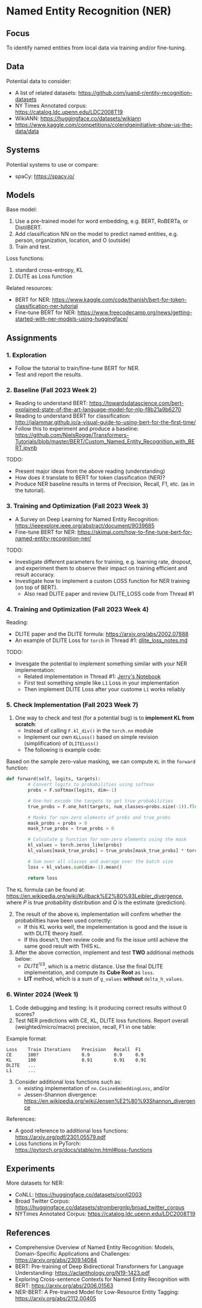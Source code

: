 # Named Entity Recognition (NER)

## Focus

To identify named entities from local data via training and/or fine-tuning. 

## Data

Potential data to consider: 
+ A list of related datasets: https://github.com/juand-r/entity-recognition-datasets
+ NY Times Annotated corpus: https://catalog.ldc.upenn.edu/LDC2008T19
+ WikiANN: https://huggingface.co/datasets/wikiann
+ https://www.kaggle.com/competitions/coleridgeinitiative-show-us-the-data/data

## Systems

Potential systems to use or compare: 
+ spaCy: https://spacy.io/

## Models

Base model: 
1. Use a pre-trained model for word embedding, e.g. BERT, RoBERTa, or DistilBERT. 
2. Add classification NN on the model to predict named entities, e.g. person, organization, location, and O (outside)
3. Train and test. 

Loss functions: 
1. standard cross-entropy, KL
2. DLITE as Loss function

Related resources: 
+ BERT for NER: https://www.kaggle.com/code/thanish/bert-for-token-classification-ner-tutorial
+ Fine-tune BERT for NER: https://www.freecodecamp.org/news/getting-started-with-ner-models-using-huggingface/


## Assignments

### 1. Exploration

+ Follow the tutorial to train/fine-tune BERT for NER. 
+ Test and report the results. 

### 2. Baseline (Fall 2023 Week 2)

* Reading to understand BERT: https://towardsdatascience.com/bert-explained-state-of-the-art-language-model-for-nlp-f8b21a9b6270
* Reading to understand BERT for classification: http://jalammar.github.io/a-visual-guide-to-using-bert-for-the-first-time/
* Follow this to experiment and produce a baseline: https://github.com/NielsRogge/Transformers-Tutorials/blob/master/BERT/Custom_Named_Entity_Recognition_with_BERT.ipynb

TODO: 
* Present major ideas from the above reading (understanding)
* How does it translate to BERT for token classification (NER)? 
* Produce NER baseline results in terms of Precision, Recall, F1, etc. (as in the tutorial). 

### 3. Training and Optimization (Fall 2023 Week 3)

* A Survey on Deep Learning for Named Entity Recognition: https://ieeexplore.ieee.org/abstract/document/9039685
* Fine-tune BERT for NER: https://skimai.com/how-to-fine-tune-bert-for-named-entity-recognition-ner/

TODO: 
* Investigate different parameters for training, e.g. learning rate, dropout, and experiment them to observe their impact on training efficient and result accuracy. 
* Investigate how to implement a custom LOSS function for NER training (on top of BERT). 
    * Also read DLITE paper and review DLITE_LOSS code from Thread #1

### 4. Training and Optimization (Fall 2023 Week 4)

Reading: 
* DLITE paper and the DLITE formula: https://arxiv.org/abs/2002.07888
* An example of DLITE Loss for `torch` in Thread #1: [dlite_loss_notes.md](../Thread1/dlite_loss_notes.md)

TODO: 
* Invesgate the potential to implement something similar with your NER implementation: 
    * Related implementation in Thread #1: [Jerry's Notebook](../Thread1/DLITE_CrossEntropy_Comparison_10_11_2023.ipynb)
    * First test something simple like `L1` Loss in your implementation
    * Then implement DLITE Loss after your custome `L1` works reliably


### 5. Check Implementation (Fall 2023 Week 7)

1. One way to check and test (for a potential bug) is to **implement KL from scratch**: 
    * Instead of calling `F.kl_div()` in the `torch.nn` module
    * Implement our own `KLLoss()` based on simple revision (simplification) of `DLITELoss()`
    * The following is example code: 

Based on the sample zero-value masking, we can compute `KL` in the `forward` function: 

```python
def forward(self, logits, targets):
        # Convert logits to probabilities using softmax
        probs = F.softmax(logits, dim=-1)

        # One-hot encode the targets to get true probabilities
        true_probs = F.one_hot(targets, num_classes=probs.size(-1)).float()

        # Masks for non-zero elements of probs and true_probs
        mask_probs = probs > 0
        mask_true_probs = true_probs > 0

        # Calculate g function for non-zero elements using the mask
        kl_values = torch.zeros_like(probs)
        kl_values[mask_true_probs] = true_probs[mask_true_probs] * torch.log(true_probs[mask_true_probs]/probs[mask_true_probs])

        # Sum over all classes and average over the batch size
        loss = kl_values.sum(dim=-1).mean()

        return loss
```

The `KL` formula can be found at: https://en.wikipedia.org/wiki/Kullback%E2%80%93Leibler_divergence, where $P$ is true probability distribution and $Q$ is the estimate (prediction). 

2. The result of the above `KL` implementation will confirm whether the probabilities have been used correctly: 
    * If this KL works well, the impelementation is good and the issue is with DLITE theory itself. 
    * If this doesn't, then review code and fix the issue until achieve the same good result with THIS `KL`. 
3. After the above correction, implement and test **TWO** additional methods below: 
    * $DLITE^{1/3}$, which is a metric distance. Use the final DLITE implementation, and compute its **Cube Root** as `loss`. 
    * **LIT** method, which is a sum of `g_values` **without** `delta_h_values`. 


### 6. Winter 2024 (Week 1)

1. Code debugging and testing: Is it producing correct results without 0 scores? 
2. Test NER predictions with CE, KL, DLITE loss functions. Report overall (weighted/micro/macro) precision, recall, F1 in one table: 

Example format: 
```csv
Loss    Train Iterations    Precision   Recall  F1
CE      100?                0.9         0.9     0.9
KL      100                 0.91        0.91    0.91
DLITE   ...
L1      ...
```

3. Consider additional loss functions such as: 
    * existing implementation of `nn.CosineEmbeddingLoss`, and/or 
    * Jessen-Shannon divergence: https://en.wikipedia.org/wiki/Jensen%E2%80%93Shannon_divergence


References: 
* A good reference to additional loss functions: https://arxiv.org/pdf/2301.05579.pdf
* Loss functions in PyTorch: https://pytorch.org/docs/stable/nn.html#loss-functions

## Experiments

More datasets for NER: 
+ CoNLL: https://huggingface.co/datasets/conll2003
+ Broad Twitter Corpus: https://huggingface.co/datasets/strombergnlp/broad_twitter_corpus
+ NYTimes Annotated Corpus: https://catalog.ldc.upenn.edu/LDC2008T19

## References

* Comprehensive Overview of Named Entity Recognition: Models, Domain-Specific Applications and Challenges: https://arxiv.org/abs/2309.14084
* BERT: Pre-training of Deep Bidirectional Transformers for Language Understanding: https://aclanthology.org/N19-1423.pdf
* Exploring Cross-sentence Contexts for Named Entity Recognition with BERT: https://arxiv.org/abs/2006.01563
* NER-BERT: A Pre-trained Model for Low-Resource Entity Tagging: https://arxiv.org/abs/2112.00405

